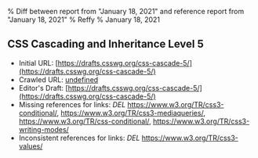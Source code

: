 % Diff between report from "January 18, 2021" and reference report from "January 18, 2021"
% Reffy
% January 18, 2021

## CSS Cascading and Inheritance Level 5

- Initial URL: [https://drafts.csswg.org/css-cascade-5/](https://drafts.csswg.org/css-cascade-5/)
- Crawled URL: [undefined](undefined)
- Editor's Draft: [https://drafts.csswg.org/css-cascade-5/](https://drafts.csswg.org/css-cascade-5/)
- Missing references for links: *DEL* https://www.w3.org/TR/css3-conditional/, https://www.w3.org/TR/css3-mediaqueries/, https://www.w3.org/TR/css-conditional/, https://www.w3.org/TR/css3-writing-modes/
- Inconsistent references for links: *DEL* https://www.w3.org/TR/css3-values/


